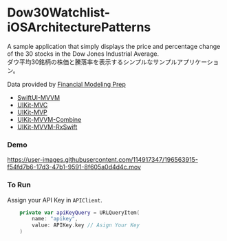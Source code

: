 # Dow30Watchlist-iOSArchitecturePatterns

A sample application that simply displays the price and percentage change of the 30 stocks in the Dow Jones Industrial Average.  
ダウ平均30銘柄の株価と騰落率を表示するシンプルなサンプルアプリケーション。

Data provided by [Financial Modeling Prep](https://site.financialmodelingprep.com/developer/docs/)

- [SwiftUI-MVVM](https://github.com/oshio07/Dow30Watchlist-iOSArchitecturePatterns/tree/main/SwiftUI-MVVM%20)
- [UIKit-MVC](https://github.com/oshio07/Dow30Watchlist-iOSArchitecturePatterns/tree/main/UIKit-MVC%20)
- [UIKit-MVP](https://github.com/oshio07/Dow30Watchlist-iOSArchitecturePatterns/tree/main/UIKit-MVPWithInteractor)
- [UIKit-MVVM-Combine](https://github.com/oshio07/Dow30Watchlist-iOSArchitecturePatterns/tree/main/UIKit-MVVM-Combine%20)
- [UIKit-MVVM-RxSwift](https://github.com/oshio07/Dow30Watchlist-iOSArchitecturePatterns/tree/main/UIKit-MVVM-RxSwift%20)

### Demo

https://user-images.githubusercontent.com/114917347/196563915-f54fd7b6-17d3-47b1-9591-8f605a0d4d4c.mov

### To Run
Assign your API Key in `APIClient`.

```swift
    private var apiKeyQuery = URLQueryItem(
        name: "apikey",
        value: APIKey.key // Asign Your Key
    )
```
